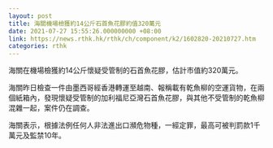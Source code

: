 ```yaml
---
layout: post
title: 海關機場檢獲約14公斤石首魚花膠約值320萬元
date: 2021-07-27 15:55:26.000000000 +08:00
link: https://news.rthk.hk/rthk/ch/component/k2/1602820-20210727.htm
categories: rthk
---
```


海關在機場檢獲約14公斤懷疑受管制的石首魚花膠，估計市值約320萬元。

海關昨日檢查一件由墨西哥經香港轉運至越南、報稱載有乾魚柳的空運貨物，在兩個紙箱內，發現懷疑受管制的加利福尼亞灣石首魚花膠，與其他不受管制的乾魚柳混雜一起，案件仍在調查。

海關表示，根據法例任何人非法進出口瀕危物種，一經定罪，最高可被判罰款1千萬元及監禁10年。
